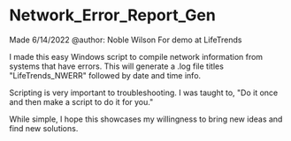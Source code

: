 # Network_Error_Report_Gen

Made 6/14/2022
@author: Noble Wilson
For demo at LifeTrends

I made this easy Windows script to compile network information from systems that have errors.
This will generate a .log file titles "LifeTrends_NWERR" followed by date and time info.

Scripting is very important to troubleshooting.
I was taught to, "Do it once and then make a script to do it for you."

While simple, I hope this showcases my willingness to bring new ideas and find new solutions.
